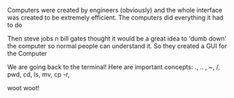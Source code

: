 Computers were created by engineers (obviously) and the whole interface was created to be extremely efficient. The computers did everything it had to do

Then steve jobs n bill gates thought it would be a great idea to 'dumb down' the computer so normal people can understand it. So they created a GUI for the Computer

We are going back to the terminal! Here are important concepts:
., .. , ~, /, pwd, cd, ls, mv, cp -r, 

woot woot!
